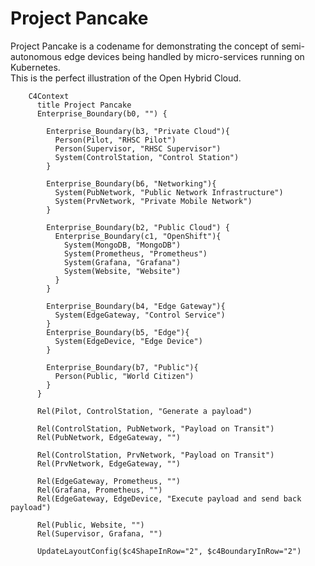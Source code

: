 # Project Pancake 

Project Pancake is a codename for demonstrating the concept of semi-autonomous edge devices being handled by micro-services running on Kubernetes.  
This is the perfect illustration of the Open Hybrid Cloud. 


```mermaid 
    C4Context
      title Project Pancake
      Enterprise_Boundary(b0, "") {

        Enterprise_Boundary(b3, "Private Cloud"){
          Person(Pilot, "RHSC Pilot")
          Person(Supervisor, "RHSC Supervisor")
          System(ControlStation, "Control Station")
        }

        Enterprise_Boundary(b6, "Networking"){
          System(PubNetwork, "Public Network Infrastructure")
          System(PrvNetwork, "Private Mobile Network")
        }

        Enterprise_Boundary(b2, "Public Cloud") {
          Enterprise_Boundary(c1, "OpenShift"){
            System(MongoDB, "MongoDB")
            System(Prometheus, "Prometheus")
            System(Grafana, "Grafana")
            System(Website, "Website")
          }
        }

        Enterprise_Boundary(b4, "Edge Gateway"){
          System(EdgeGateway, "Control Service")
        }
        Enterprise_Boundary(b5, "Edge"){
          System(EdgeDevice, "Edge Device")
        }

        Enterprise_Boundary(b7, "Public"){ 
          Person(Public, "World Citizen")
        }
      }

      Rel(Pilot, ControlStation, "Generate a payload")

      Rel(ControlStation, PubNetwork, "Payload on Transit")
      Rel(PubNetwork, EdgeGateway, "")
      
      Rel(ControlStation, PrvNetwork, "Payload on Transit")
      Rel(PrvNetwork, EdgeGateway, "")
      
      Rel(EdgeGateway, Prometheus, "")
      Rel(Grafana, Prometheus, "")
      Rel(EdgeGateway, EdgeDevice, "Execute payload and send back payload")

      Rel(Public, Website, "")
      Rel(Supervisor, Grafana, "")

      UpdateLayoutConfig($c4ShapeInRow="2", $c4BoundaryInRow="2")
```

<!-- 
      UpdateElementStyle(customerA, $fontColor="red", $bgColor="grey", $borderColor="red")
      UpdateRelStyle(customerA, SystemAA, $textColor="blue", $lineColor="blue", $offsetX="5")
      UpdateRelStyle(SystemAA, SystemE, $textColor="blue", $lineColor="blue", $offsetY="-10")
      UpdateRelStyle(SystemAA, SystemC, $textColor="blue", $lineColor="blue", $offsetY="-40", $offsetX="-50")
      UpdateRelStyle(SystemC, customerA, $textColor="red", $lineColor="red", $offsetX="-50", $offsetY="20")

      UpdateLayoutConfig($c4ShapeInRow="3", $c4BoundaryInRow="2") -->